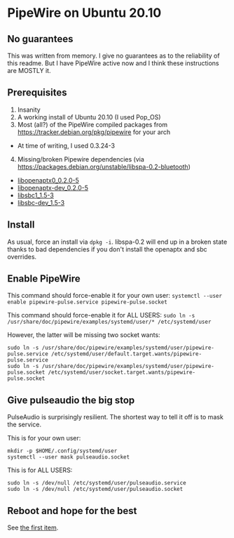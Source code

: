 # PipeWire on Ubuntu 20.10

## No guarantees

This was written from memory. I give no guarantees as to the reliability of this readme. But I have PipeWire active now and I think these instructions are MOSTLY it.

## Prerequisites

1. Insanity
2. A working install of Ubuntu 20.10 (I used Pop_OS)
3. Most (all?) of the PipeWire compiled packages from https://tracker.debian.org/pkg/pipewire for your arch
  * At time of writing, I used 0.3.24-3
4. Missing/broken Pipewire dependencies (via https://packages.debian.org/unstable/libspa-0.2-bluetooth)
  * [libopenaptx0_0.2.0-5](https://packages.debian.org/sid/libopenaptx0)
  * [libopenaptx-dev_0.2.0-5](https://packages.debian.org/sid/libopenaptx-dev)
  * [libsbc1_1.5-3](https://packages.debian.org/sid/libsbc1)
  * [libsbc-dev_1.5-3](https://packages.debian.org/sid/libsbc-dev)

## Install

As usual, force an install via `dpkg -i`. libspa-0.2 will end up in a broken state thanks to bad dependencies if you don't install the openaptx and sbc overrides.

## Enable PipeWire

This command should force-enable it for your own user:
`systemctl --user enable pipewire-pulse.service pipewire-pulse.socket`

This command should force-enable it for ALL USERS:
`sudo ln -s /usr/share/doc/pipewire/examples/systemd/user/* /etc/systemd/user`

However, the latter will be missing two socket wants:
```
sudo ln -s /usr/share/doc/pipewire/examples/systemd/user/pipewire-pulse.service /etc/systemd/user/default.target.wants/pipewire-pulse.service
sudo ln -s /usr/share/doc/pipewire/examples/systemd/user/pipewire-pulse.socket /etc/systemd/user/socket.target.wants/pipewire-pulse.socket
```

## Give pulseaudio the big stop

PulseAudio is surprisingly resilient. The shortest way to tell it off is to mask the service.

This is for your own user:
```
mkdir -p $HOME/.config/systemd/user
systemctl --user mask pulseaudio.socket
```

This is for ALL USERS:
```
sudo ln -s /dev/null /etc/systemd/user/pulseaudio.service
sudo ln -s /dev/null /etc/systemd/user/pulseaudio.socket
```

## Reboot and hope for the best

See [the first item](#no-guarantees).
